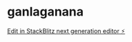 # ganlaganana

[Edit in StackBlitz next generation editor ⚡️](https://stackblitz.com/~/github.com/feldboy/ganlaganana)